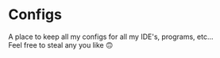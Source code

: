 # Configs
A place to keep all my configs for all my IDE's, programs, etc...<br>
Feel free to steal any you like 🙃
